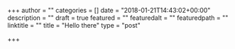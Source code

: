 +++
author = ""
categories = []
date = "2018-01-21T14:43:02+00:00"
description = ""
draft = true
featured = ""
featuredalt = ""
featuredpath = ""
linktitle = ""
title = "Hello there"
type = "post"

+++
